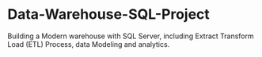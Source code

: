 # Data-Warehouse-SQL-Project
Building a Modern warehouse with SQL Server, including Extract Transform Load (ETL) Process, data Modeling and analytics.
